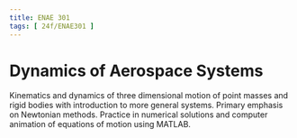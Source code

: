 ```yaml
---
title: ENAE 301
tags: [ 24f/ENAE301 ]
---
```


# Dynamics of Aerospace Systems

Kinematics and dynamics of three dimensional motion of point masses and rigid bodies with introduction to more general systems. Primary emphasis on Newtonian methods. Practice in numerical solutions and computer animation of equations of motion using MATLAB.
